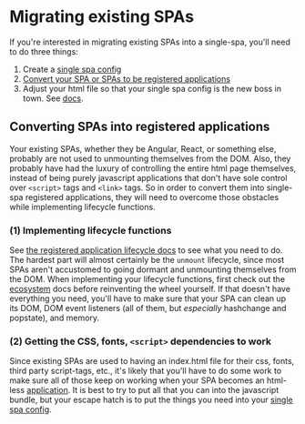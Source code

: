 # Migrating existing SPAs

If you're interested in migrating existing SPAs into a single-spa, you'll
need to do three things:

1. Create a [single spa config](/docs/single-spa-config.md)
1. [Convert your SPA or SPAs to be registered applications](#converting-spas-into-applications)
1. Adjust your html file so that your single spa config is the new boss in town.
   See [docs](/docs/single-spa-config.md#indexhtml-file).

## Converting SPAs into registered applications
Your existing SPAs, whether they be Angular, React, or something else, probably are
not used to unmounting themselves from the DOM. Also, they probably have had the luxury
of controlling the entire html page themselves, instead of being purely javascript applications
that don't have sole control over `<script>` tags and `<link>` tags. So in order to convert them
into single-spa registered applications, they will need to overcome those obstacles while implementing
lifecycle functions.

### (1) Implementing lifecycle functions
See [the registered application lifecycle docs](/docs/applications.md) to see what you need to do.
The hardest part will almost certainly be the `unmount` lifecycle, since most SPAs aren't accustomed
to going dormant and unmounting themselves from the DOM. When implementing your lifecycle functions, first check out the [ecosystem](/docs/single-spa-ecosystem.md)
docs before reinventing the wheel yourself. If that doesn't have everything you need, you'll have to make sure that your
SPA can clean up its DOM, DOM event listeners (all of them, but *especially* hashchange and popstate),
and memory.

### (2) Getting the CSS, fonts, `<script>` dependencies to work
Since existing SPAs are used to having an index.html file for their css, fonts,
third party script-tags, etc., it's likely that you'll have to do some work
to make sure all of those keep on working when your SPA becomes an html-less [
application](/docs/applications.md). It is best to try to put all that
you can into the javascript bundle, but your escape hatch is to put the things
you need into your [single spa config](/docs/single-spa-config.md).
